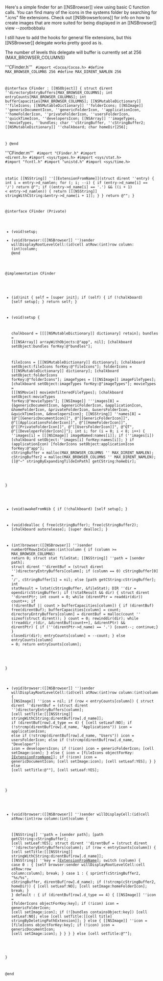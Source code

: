 

Here's a simple finder for an [[NSBrowser]] view using basic C function calls. You can find many of the icons in the systems folder by searching for ".icns" file extensions. Check out [[NSBrowserIcons]] for info on how to create images that are more suited for being displayed in an [[NSBrowser]] view --zootbobbalu

I still have to add the hooks for general file extensions, but this [[NSBrowser]] delegate works pretty good as is. 

The number of levels this delegate will buffer is currently set at 256 (MAX_BROWSER_COLUMNS) 

'''CF<nowiki/>inder.h'''
<code>
#import <Cocoa/Cocoa.h>
#define MAX_BROWSER_COLUMNS 256
#define MAX_DIRENT_NAMLEN 256

@interface CF<nowiki/>inder : [[NSObject]]
{
    struct dirent ''directoryEntryBuffers[MAX_BROWSER_COLUMNS];
    int entryCounts[MAX_BROWSER_COLUMNS];
    int bufferCapacities[MAX_BROWSER_COLUMNS];
    [[NSMutableDictionary]] ''fileIcons;
    [[NSMutableDictionary]] ''folderIcons;
    [[NSImage]] ''genericDocumentIcon, ''genericFolderIcon, ''applicationIcon, ''homeFolderIcon,
            ''privateFolderIcon, ''usersFolderIcon, ''quickTimeIcon, ''developersIcon;
    [[NSArray]] ''imageTypes, ''movieTypes, ''bundles;
    char ''cStringBuffer, ''cStringBuffer2;
    [[NSMutableDictionary]] ''chalkboard;
    char homeDir[256];

}
@end
</code>

'''CF<nowiki/>inder.m'''
<code>
#import "CF<nowiki/>inder.h"
#import <dirent.h>
#import <sys/types.h>
#import <sys/stat.h>
#import "fcntl.h"
#import "unistd.h"
#import <sys/time.h>


static [[NSString]] ''[[ExtensionFromName]](struct dirent ''entry) {
    int i = entry->d_namlen;
    for (; i; --i) {
        if (entry->d_name[i] == '/') return @"";
        if ((entry->d_name[i] == '.') && ((i + 1) < entry->d_namlen)) {
            return [[[NSString]] stringWithCString:&entry->d_name[i + 1]];
        }
    }
    return @"";
}

@interface CF<nowiki/>inder (Private)
- (void)setup;
- (void)browser:([[NSBrowser]] '')sender willDisplayRootLevelCell:(id)cell 
          atRow:(int)row column:(int)column;
@end

@implementation CF<nowiki/>inder

- (id)init {
    self = [super init];
    if (self) {
        if (!chalkboard) [self setup];
    }
    return self;
}

- (void)setup {

    chalkboard = [[[[NSMutableDictionary]] dictionary] retain];
    bundles = [[[NSArray]] arrayWithObjects:@"app", nil];
    [chalkboard setObject:bundles forKey:@"bundles"];

    fileIcons = [[[NSMutableDictionary]] dictionary];
    [chalkboard setObject:fileIcons forKey:@"fileIcons"];
    folderIcons = [[[NSMutableDictionary]] dictionary];
    [chalkboard setObject:folderIcons forKey:@"folderIcons"];
    imageTypes = [[[NSImage]] imageFileTypes];
    [chalkboard setObject:imageTypes forKey:@"imageTypes"];
    movieTypes = [[[NSMovie]] movieUnfilteredFileTypes];
    [chalkboard setObject:movieTypes forKey:@"movieTypes"];
    [[NSImage]] '''images[8] = {&genericDocumentIcon, &genericFolderIcon, 
                            &applicationIcon, &homeFolderIcon, 
                            &privateFolderIcon, &usersFolderIcon,
                            &quickTimeIcon, &developersIcon};
    [[NSString]] ''names[8] = {@"[[GenericDocumentIcon]]", @"[[GenericFolderIcon]]", 
                        @"[[ApplicationsFolderIcon]]", @"[[HomeFolderIcon]]", 
                        @"[[PrivateFolderIcon]]", @"[[UsersFolderIcon]]", 
                        @"QT", @"[[DeveloperFolderIcon]]"};
    int i;
    for (i = 0; i < 8; i++) {
        ''images[i] = [[[NSImage]] imageNamed:names[i]];
        if (''images[i]) [chalkboard setObject:''images[i] forKey:names[i]];
    }
    if (applicationIcon) [folderIcons setObject:applicationIcon forKey:@"app"];
    cStringBuffer = malloc(MAX_BROWSER_COLUMNS '' MAX_DIRENT_NAMLEN); 
    cStringBuffer2 = malloc(MAX_BROWSER_COLUMNS '' MAX_DIRENT_NAMLEN);
    [[@"~" stringByExpandingTildeInPath] getCString:homeDir];
    
}

- (void)awakeFromNib {
    if (!chalkboard) [self setup];
}
    
- (void)dealloc {
    free(cStringBuffer); free(cStringBuffer2);
    [chalkboard autorelease];
    [super dealloc];
}

- (int)browser:([[NSBrowser]] '')sender numberOfRowsInColumn:(int)column
{
    if (column >= MAX_BROWSER_COLUMNS) return 0;
    struct stat fileStat;
    [[NSString]] ''path = [sender path];
    struct dirent ''direntBuf = (struct dirent '')directoryEntryBuffers[column];
    if (column == 0) cStringBuffer[0] = '/', cStringBuffer[1] = nil;
    else [path getCString:cStringBuffer];
    int statResult = lstat(cStringBuffer, &fileStat);
    DIR ''dir = opendir(cStringBuffer);
    if (!statResult && dir) {
        struct dirent ''direntPtr;
        int count = 0;
        while (direntPtr = readdir(dir)) count++;
        if (!direntBuf || count > bufferCapacities[column]) {
            if (direntBuf) free(direntBuf);
            bufferCapacities[column] = count;
            directoryEntryBuffers[column] = direntBuf = malloc(count '' sizeof(struct dirent));
        }
        count = 0; rewinddir(dir);
        while (!readdir_r(dir, &direntBuf[count++], &direntPtr) && direntPtr) {
            if (''(direntPtr->d_name) == '.') {count--; continue;}
        }
        closedir(dir);
        entryCounts[column] = --count;
    }
    else entryCounts[column] = 0;
    return entryCounts[column];

}

- (void)browser:([[NSBrowser]] '')sender willDisplayRootLevelCell:(id)cell 
          atRow:(int)row column:(int)column 
{
    [[NSImage]] ''icon = nil;
    if (row < entryCounts[column]) {
        struct dirent ''direntBuf = (struct dirent '')directoryEntryBuffers[column];
        [cell setTitle:[[[NSString]] stringWithCString:direntBuf[row].d_name]];
        if (direntBuf[row].d_type == 4) {
            [cell setLeaf:NO];
            if (!strcmp(direntBuf[row].d_name, "Applications")) icon = applicationIcon;
            else if (!strcmp(direntBuf[row].d_name, "Users")) icon = usersFolderIcon;
            else if (!strcmp(direntBuf[row].d_name, "Developer")) icon = developersIcon;
            if (!icon) icon = genericFolderIcon; [cell setImage:icon];
        }
        else {
            icon = [fileIcons objectForKey:[[ExtensionFromName]](&direntBuf[row])];
            if (!icon) icon = genericDocumentIcon;
            [cell setImage:icon]; [cell setLeaf:YES];
        }
    }
    else [cell setTitle:@""], [cell setLeaf:YES];

}

- (void)browser:([[NSBrowser]] '')sender willDisplayCell:(id)cell atRow:(int)row column:(int)column {

    [[NSString]] ''path = [sender path];
    [path getCString:cStringBuffer]; [cell setLeaf:YES];
    struct dirent ''direntBuf = (struct dirent '')directoryEntryBuffers[column];
    if (row < entryCounts[column]) {
        [cell setTitle:[[[NSString]] stringWithCString:direntBuf[row].d_name]];
        [[NSString]] ''key = [[ExtensionFromName]](&direntBuf[row]);
        switch (column) {
            case 0 : {
                [self browser:sender willDisplayRootLevelCell:cell atRow:row column:column];
                break;
            }
            case 1 : {
                sprintf(cStringBuffer2, "%s/%s", cStringBuffer, direntBuf[row].d_name);
                if (!strcmp(cStringBuffer2, homeDir)) {
                    [cell setLeaf:NO]; [cell setImage:homeFolderIcon]; break;
                }
            }
            default : {
                if (direntBuf[row].d_type == 4) {
                    [[NSImage]] ''icon = [folderIcons objectForKey:key];
                    if (!icon) icon = genericFolderIcon; [cell setImage:icon];
                    if (![bundles containsObject:key]) [cell setLeaf:NO];
                    else [cell setTitle:[[cell title] stringByDeletingPathExtension]];
                }
                else {
                    [[NSImage]] ''icon = [fileIcons objectForKey:key];
                    if (!icon) icon = genericDocumentIcon; [cell setImage:icon];
                }
            }
        }
    }
    else [cell setTitle:@""];

}

@end
</code>